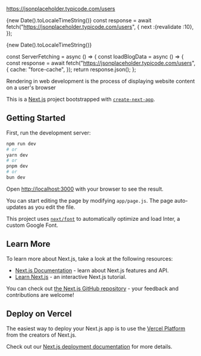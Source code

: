 
https://jsonplaceholder.typicode.com/users

{new Date().toLocaleTimeString()}
const response = await fetch("https://jsonplaceholder.typicode.com/users", {
      next :{revalidate :10},
    });
 <p>{new Date().toLocaleTimeString()}</p>

const ServerFetching = async () => {
  const loadBlogData = async () => {
    const response = await fetch("https://jsonplaceholder.typicode.com/users", {
      cache: "force-cache",
    });
    return response.json();
  };

   <!-- {blogs.map(({ id, name, email }) => (
        <div key={id} className="block border border-blue-600 p-2 my-2 hover:font-bold bg-black hover:bg-slate-700 text-white w-2/3 cursor-pointer ">
          <h1>
            {id}.{name}
          </h1>
        </div>
      ))} -->



Rendering in web development is the process of displaying website content on a user's browser





This is a [Next.js](https://nextjs.org/) project bootstrapped with [`create-next-app`](https://github.com/vercel/next.js/tree/canary/packages/create-next-app).

## Getting Started

First, run the development server:

```bash
npm run dev
# or
yarn dev
# or
pnpm dev
# or
bun dev
```

Open [http://localhost:3000](http://localhost:3000) with your browser to see the result.

You can start editing the page by modifying `app/page.js`. The page auto-updates as you edit the file.

This project uses [`next/font`](https://nextjs.org/docs/basic-features/font-optimization) to automatically optimize and load Inter, a custom Google Font.

## Learn More

To learn more about Next.js, take a look at the following resources:

- [Next.js Documentation](https://nextjs.org/docs) - learn about Next.js features and API.
- [Learn Next.js](https://nextjs.org/learn) - an interactive Next.js tutorial.

You can check out [the Next.js GitHub repository](https://github.com/vercel/next.js/) - your feedback and contributions are welcome!

## Deploy on Vercel

The easiest way to deploy your Next.js app is to use the [Vercel Platform](https://vercel.com/new?utm_medium=default-template&filter=next.js&utm_source=create-next-app&utm_campaign=create-next-app-readme) from the creators of Next.js.

Check out our [Next.js deployment documentation](https://nextjs.org/docs/deployment) for more details.
